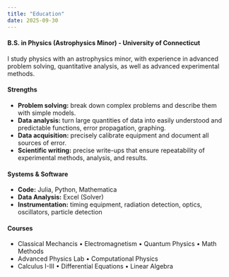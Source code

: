```yaml
---
title: "Education"
date: 2025-09-30
---
```


#### B.S. in Physics (Astrophysics Minor) - University of Connecticut
I study physics with an astrophysics minor, with experience in advanced problem solving, quantitative analysis, as well as advanced experimental methods.

#### Strengths
- **Problem solving:** break down complex problems and describe them with simple models.
- **Data analysis:** turn large quantities of data into easily understood and predictable functions, error propagation, graphing.
- **Data acquisition:** precisely calibrate equipment and document all sources of error.
- **Scientific writing:** precise write-ups that ensure repeatability of experimental methods, analysis, and results.

#### Systems & Software
- **Code:** Julia, Python, Mathematica
- **Data Analysis:** Excel (Solver)
- **Instrumentation:** timing equipment, radiation detection, optics, oscillators, particle detection

#### Courses
- Classical Mechancis • Electromagnetism • Quantum Physics • Math Methods
- Advanced Physics Lab • Computational Physics
- Calculus I-III • Differential Equations • Linear Algebra
